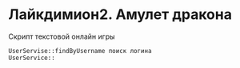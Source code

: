 # Лайкдимион2. Амулет дракона
Скрипт текстовой онлайн игры
```
UserServise::findByUsername поиск логина
UserService::
```
